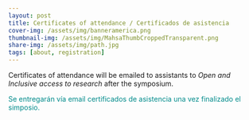 ```yaml
---
layout: post
title: Certificates of attendance / Certificados de asistencia
cover-img: /assets/img/banneramerica.png
thumbnail-img: /assets/img/MahsaThumbCroppedTransparent.png
share-img: /assets/img/path.jpg
tags: [about, registration]
---
```


Certificates of attendance will be emailed to assistants to _Open and Inclusive access to research_ after the symposium.

<span style="color: DarkCyan;">Se entregarán vía email certificados de asistencia una vez finalizado el simposio.</span>